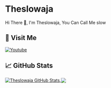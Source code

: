 # Theslowaja
Hi There 👋, I'm Theslowaja, You Can Call Me slow
<br>
## 🚶 Visit Me
[![Youtube](https://img.shields.io/badge/Youtube-FF0014?style=for-the-badge&logo=youtube&logoColor=white)](https://www.youtube.com/channel/UCdDFNysfK1Uqg6M_JVddh2A)
## &#x1f4c8; GitHub Stats
<a href="https://github.com/Theslowaja">
  <img align="center" src="https://github-readme-stats.vercel.app/api?username=Theslowaja&count_private=true&show_icons=true&hide_border=false&custom_title=Theslowaja%20Github%20Stats&include_all_commits=true&hide=issues&theme=tokyonight" alt="Theslowaja GitHub Stats" />
</a>
<a href="https://github.com/Theslowaja">
  <img align="center" src="https://github-readme-stats.vercel.app/api/top-langs/?username=Theslowaja&layout=compact&hide_border=true&theme=tokyonight" />
</a>
